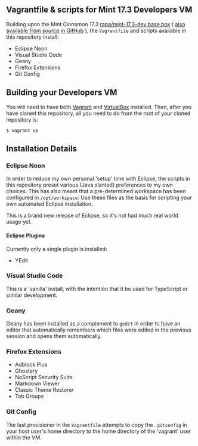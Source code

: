 ## Vagrantfile & scripts for Mint 17.3 Developers VM

Building upon the Mint Cinnamon 17.3 [rapa/mint-17.3-dev base box](https://atlas.hashicorp.com/rapa/boxes/mint-17.3-dev)
( [also available from source in GitHub](https://github.com/r-a-p-a/mint-dev-box) ), the 
`Vagrantfile` and scripts available in this repository install:

* Eclipse Neon
* Visual Studio Code
* Geany
* Firefox Extensions
* Git Config

## Building your Developers VM

You will need to have both [Vagrant](https://www.vagrantup.com/) and [VirtualBox](https://www.virtualbox.org/) installed.
Then, after you have cloned this repository, all you need to do from the root of your cloned repository is:

    $ vagrant up

## Installation Details
### Eclipse Neon

In order to reduce my own personal 'setup' time with Eclipse, the scripts in this repository
preset various (Java slanted) preferences to my own choices. This has also meant that
a pre-determined workspace has been configured in `/opt/workspace`. Use these files
as the basis for scripting your own automated Eclipse installation.

This is a brand new release of Eclipse, so it's not had much real world usage yet.
#### Eclipse Plugins
Currently only a single plugin is installed:
* YEdit

### Visual Studio Code

This is a 'vanilla' install, with the intention that it be used for TypeScript or similar development.

### Geany

Geany has been installed as a complement to `gedit` in order to have an
editor that automatically remembers which files were edited in the previous session and opens
them automatically.

### Firefox Extensions
* Adblock Plus
* Ghostery
* NoScript Security Suite
* Markdown Viewer
* Classic Theme Restorer
* Tab Groups

### Git Config

The last provisioner in the `Vagrantfile` attempts to copy the `.gitconfig` in your host
user's home directory to the home directory of the 'vagrant' user within the VM.
